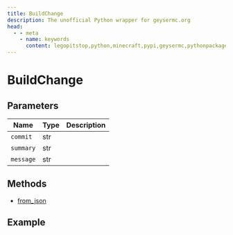 ```yaml
---
title: BuildChange
description: The unofficial Python wrapper for geysermc.org
head:
  - - meta
    - name: keywords
      content: legopitstop,python,minecraft,pypi,geysermc,pythonpackage
---
```


# BuildChange

## Parameters

| Name      | Type | Description |
| --------- | ---- | ----------- |
| `commit`  | str  |             |
| `summary` | str  |             |
| `message` | str  |             |

## Methods

- [from_json](#from-json)

## Example

```py

```

